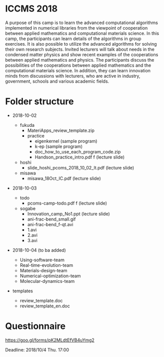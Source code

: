 # ICCMS 2018

A purpose of this camp is to learn  the advanced computational algorithms implemented in numerical libraries from the viewpoint of cooperation between applied mathematics and computational materials science.
In this camp, the participants can learn details of the algorithms in group exercises. It is also possible to utilize the advanced algorithms for solving their own research subjects. Invited lecturers will talk about needs in the condensed matter physics and show recent examples of the cooperations between applied mathematics and physics.
The participants discuss the possibilities of the cooperations between applied mathematics and the computational materials science. In addition, they can learn innovation minds from discussions with lecturers, who are active in industry, government, schools and various academic fields.

# Folder structure
- 2018-10-02 
	-  fukuda
		- MateriApps\_review\_template.zip
		- practice
			- eigenkernel (sample program)
			- k-ep (sample program)
			- doc\_how\_to\_use\_each\_program_code.zip
			- Handson\_practice\_intro.pdf f (lecture slide)
	-  hoshi
		- slide\_hoshi\_pcoms\_2018\_10\_02\_lt.pdf (lecture slide)
	- misawa
		- misawa\_18Oct\_IC.pdf (lecture slide)
- 2018-10-03
	-  todo
		- pcoms-camp-todo.pdf f (lecture slide)
	- sogabe
		- Innovation_camp_No1.ppt (lecture slide)
		- ani-frac-bend_small.gif
		- ani-frac-bend_f-qt.avi
		- 1.avi
		- 2.avi
		- 3.avi

- 2018-10-04 (to ba added)
  	- Using-software-team
	- Real-time-evolution-team
	- Materials-design-team
	- Numerical-optimization-team
	- Molecular-dynamics-team

- templates
	- review\_template.doc 
	- review\_template\_en.doc 

# Questionnaire

https://goo.gl/forms/pK2MLdtEfVB4uYmg2

Deadline: 2018/10/4 Thu. 17:00
